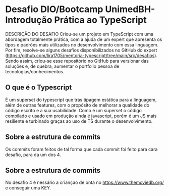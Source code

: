 # Desafio DIO/Bootcamp UnimedBH- Introdução Prática ao TypeScript

DESCRIÇÃO DO DESAFIO
Criou-se um projeto em TypeScript com uma abordagem totalmente prática, com a ajuda de um expert que apresenta os tipos e padrões mais utilizados no desenvolvimento com essa linguagem.
Por fim, resolve-se alguns desafios disponibilizados no GitHub do expert (https://github.com/lira1705/mentoria-typescript/tree/main/src/desafios).
Sendo assim, criou-se esse repositório no GitHub para versionar das soluções e, de quebra, aumentar o portfolio pessoa de tecnologias/conhecimentos.

## O que é o Typescript
É um superset do typescript que trás tipagem estática para a linguagem, além de outras features, com o propósito de melhorar a qualidade do código escrito e a sua usabilidade. Como é um superset o código compilado e usado em produção ainda é javascript, porém é um JS mais resiliente e turbinado graças ao uso de TS durante o desenvolvimento.

## Sobre a estrutura de commits  
Os commits foram feitos de tal forma que cada commit foi feito para cara desafio, para da um dos 4. 


## Sobre a estrutura de commits  
No desafio 4 é nessário a criançao de onta no https://www.themoviedb.org/ e conseguir uma KEY. 
